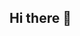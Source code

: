 ## Hi there 👋

<!--
**Fulastiklassen/Fulastiklassen** is a ✨ _special_ ✨ repository because its `README.md` (this file) appears on your GitHub profile.

Here are some ideas to get you started:

- 🔭 I’m currently working on myself 
- 🌱 I’m currently learning everything about coding and ai
- 👯 I’m looking to collaborate on everything thats falls in to my mind
- 🤔 I’m looking for help with all newbee stuff
- 💬 Ask me about anything
- 📫 How to reach me: i dont know
- 😄 Pronouns: Yo
- ⚡ Fun fact: me aka rainman
-->
